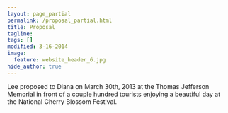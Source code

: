 ```yaml
---
layout: page_partial
permalink: /proposal_partial.html
title: Proposal
tagline: 
tags: []
modified: 3-16-2014
image:
  feature: website_header_6.jpg
hide_author: true
---
```


Lee proposed to Diana on March 30th, 2013 at the Thomas Jefferson Memorial in front of a couple hundred tourists enjoying a beautiful day at the National Cherry Blossom Festival.


 